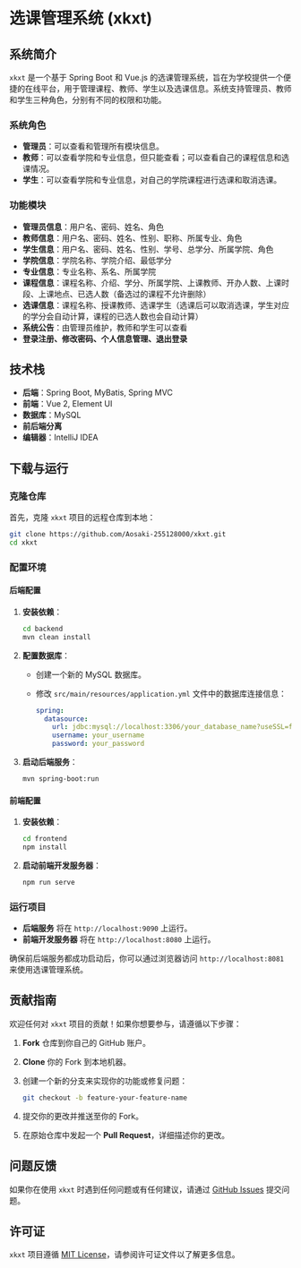 # 选课管理系统 (xkxt)

## 系统简介

`xkxt` 是一个基于 Spring Boot 和 Vue.js 的选课管理系统，旨在为学校提供一个便捷的在线平台，用于管理课程、教师、学生以及选课信息。系统支持管理员、教师和学生三种角色，分别有不同的权限和功能。

### 系统角色

- **管理员**：可以查看和管理所有模块信息。
- **教师**：可以查看学院和专业信息，但只能查看；可以查看自己的课程信息和选课情况。
- **学生**：可以查看学院和专业信息，对自己的学院课程进行选课和取消选课。

### 功能模块

- **管理员信息**：用户名、密码、姓名、角色
- **教师信息**：用户名、密码、姓名、性别、职称、所属专业、角色
- **学生信息**：用户名、密码、姓名、性别、学号、总学分、所属学院、角色
- **学院信息**：学院名称、学院介绍、最低学分
- **专业信息**：专业名称、系名、所属学院
- **课程信息**：课程名称、介绍、学分、所属学院、上课教师、开办人数、上课时段、上课地点、已选人数（备选过的课程不允许删除）
- **选课信息**：课程名称、授课教师、选课学生（选课后可以取消选课，学生对应的学分会自动计算，课程的已选人数也会自动计算）
- **系统公告**：由管理员维护，教师和学生可以查看
- **登录注册、修改密码、个人信息管理、退出登录**

## 技术栈

- **后端**：Spring Boot, MyBatis, Spring MVC
- **前端**：Vue 2, Element UI
- **数据库**：MySQL
- **前后端分离**
- **编辑器**：IntelliJ IDEA

## 下载与运行

### 克隆仓库

首先，克隆 `xkxt` 项目的远程仓库到本地：

```bash
git clone https://github.com/Aosaki-255128000/xkxt.git
cd xkxt
```

### 配置环境

#### 后端配置

1. **安装依赖**：

   ```bash
   cd backend
   mvn clean install
   ```

2. **配置数据库**：

   - 创建一个新的 MySQL 数据库。

   - 修改 `src/main/resources/application.yml` 文件中的数据库连接信息：

     ```yaml
     spring:
       datasource:
         url: jdbc:mysql://localhost:3306/your_database_name?useSSL=false&serverTimezone=UTC
         username: your_username
         password: your_password
     ```

3. **启动后端服务**：

   ```bash
   mvn spring-boot:run
   ```

#### 前端配置

1. **安装依赖**：

   ```bash
   cd frontend
   npm install
   ```

2. **启动前端开发服务器**：

   ```bash
   npm run serve
   ```

### 运行项目

- **后端服务** 将在 `http://localhost:9090` 上运行。
- **前端开发服务器** 将在 `http://localhost:8080` 上运行。

确保前后端服务都成功启动后，你可以通过浏览器访问 `http://localhost:8081` 来使用选课管理系统。

## 贡献指南

欢迎任何对 `xkxt` 项目的贡献！如果你想要参与，请遵循以下步骤：

1. **Fork** 仓库到你自己的 GitHub 账户。

2. **Clone** 你的 Fork 到本地机器。

3. 创建一个新的分支来实现你的功能或修复问题：

   ```bash
   git checkout -b feature-your-feature-name
   ```

4. 提交你的更改并推送至你的 Fork。

5. 在原始仓库中发起一个 **Pull Request**，详细描述你的更改。

## 问题反馈

如果你在使用 `xkxt` 时遇到任何问题或有任何建议，请通过 [GitHub Issues](https://github.com/Aosaki-255128000/xkxt/issues) 提交问题。

## 许可证

`xkxt` 项目遵循 [MIT License](LICENSE)，请参阅许可证文件以了解更多信息。
